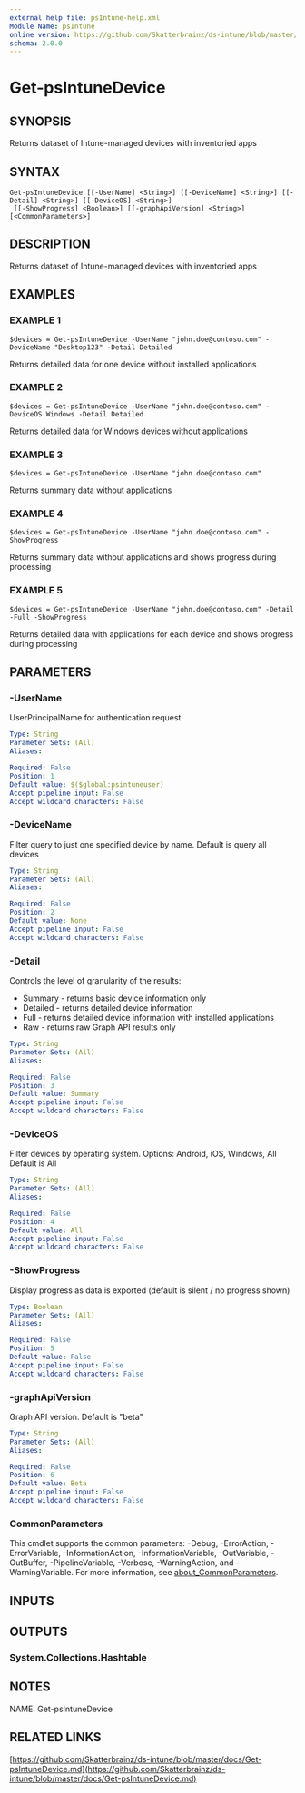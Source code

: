 ```yaml
---
external help file: psIntune-help.xml
Module Name: psIntune
online version: https://github.com/Skatterbrainz/ds-intune/blob/master/docs/Get-psIntuneDevice.md
schema: 2.0.0
---
```


# Get-psIntuneDevice

## SYNOPSIS
Returns dataset of Intune-managed devices with inventoried apps

## SYNTAX

```
Get-psIntuneDevice [[-UserName] <String>] [[-DeviceName] <String>] [[-Detail] <String>] [[-DeviceOS] <String>]
 [[-ShowProgress] <Boolean>] [[-graphApiVersion] <String>] [<CommonParameters>]
```

## DESCRIPTION
Returns dataset of Intune-managed devices with inventoried apps

## EXAMPLES

### EXAMPLE 1
```
$devices = Get-psIntuneDevice -UserName "john.doe@contoso.com" -DeviceName "Desktop123" -Detail Detailed
```

Returns detailed data for one device without installed applications

### EXAMPLE 2
```
$devices = Get-psIntuneDevice -UserName "john.doe@contoso.com" -DeviceOS Windows -Detail Detailed
```

Returns detailed data for Windows devices without applications

### EXAMPLE 3
```
$devices = Get-psIntuneDevice -UserName "john.doe@contoso.com"
```

Returns summary data without applications

### EXAMPLE 4
```
$devices = Get-psIntuneDevice -UserName "john.doe@contoso.com" -ShowProgress
```

Returns summary data without applications and shows progress during processing

### EXAMPLE 5
```
$devices = Get-psIntuneDevice -UserName "john.doe@contoso.com" -Detail -Full -ShowProgress
```

Returns detailed data with applications for each device and shows progress during processing

## PARAMETERS

### -UserName
UserPrincipalName for authentication request

```yaml
Type: String
Parameter Sets: (All)
Aliases:

Required: False
Position: 1
Default value: $($global:psintuneuser)
Accept pipeline input: False
Accept wildcard characters: False
```

### -DeviceName
Filter query to just one specified device by name.
Default is query all devices

```yaml
Type: String
Parameter Sets: (All)
Aliases:

Required: False
Position: 2
Default value: None
Accept pipeline input: False
Accept wildcard characters: False
```

### -Detail
Controls the level of granularity of the results:
* Summary - returns basic device information only
* Detailed - returns detailed device information
* Full - returns detailed device information with installed applications
* Raw - returns raw Graph API results only

```yaml
Type: String
Parameter Sets: (All)
Aliases:

Required: False
Position: 3
Default value: Summary
Accept pipeline input: False
Accept wildcard characters: False
```

### -DeviceOS
Filter devices by operating system.
Options: Android, iOS, Windows, All
Default is All

```yaml
Type: String
Parameter Sets: (All)
Aliases:

Required: False
Position: 4
Default value: All
Accept pipeline input: False
Accept wildcard characters: False
```

### -ShowProgress
Display progress as data is exported (default is silent / no progress shown)

```yaml
Type: Boolean
Parameter Sets: (All)
Aliases:

Required: False
Position: 5
Default value: False
Accept pipeline input: False
Accept wildcard characters: False
```

### -graphApiVersion
Graph API version.
Default is "beta"

```yaml
Type: String
Parameter Sets: (All)
Aliases:

Required: False
Position: 6
Default value: Beta
Accept pipeline input: False
Accept wildcard characters: False
```

### CommonParameters
This cmdlet supports the common parameters: -Debug, -ErrorAction, -ErrorVariable, -InformationAction, -InformationVariable, -OutVariable, -OutBuffer, -PipelineVariable, -Verbose, -WarningAction, and -WarningVariable. For more information, see [about_CommonParameters](http://go.microsoft.com/fwlink/?LinkID=113216).

## INPUTS

## OUTPUTS

### System.Collections.Hashtable
## NOTES
NAME: Get-psIntuneDevice

## RELATED LINKS

[https://github.com/Skatterbrainz/ds-intune/blob/master/docs/Get-psIntuneDevice.md](https://github.com/Skatterbrainz/ds-intune/blob/master/docs/Get-psIntuneDevice.md)

